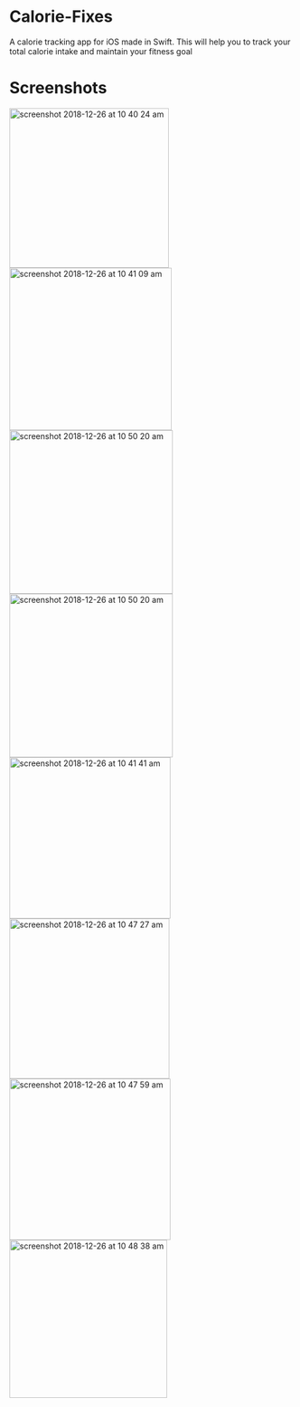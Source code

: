 # Calorie-Fixes
A calorie tracking app for iOS made in Swift. This will help you to track your total calorie intake and maintain your fitness goal

# Screenshots

<img width="282" alt="screenshot 2018-12-26 at 10 40 24 am" src="https://user-images.githubusercontent.com/44947093/50432647-7be71280-08fd-11e9-9f72-d35543a88fde.png">
<img width="287" alt="screenshot 2018-12-26 at 10 41 09 am" src="https://user-images.githubusercontent.com/44947093/50432697-cf596080-08fd-11e9-839b-b1072b32e798.png">

<img width="289" alt="screenshot 2018-12-26 at 10 50 20 am" src="https://user-images.githubusercontent.com/44947093/50432698-d2545100-08fd-11e9-81e8-5098cd017ef7.png">

<img width="289" alt="screenshot 2018-12-26 at 10 50 20 am" src="https://user-images.githubusercontent.com/44947093/50432715-eef08900-08fd-11e9-823e-fa618a9770ca.png">

<img width="285" alt="screenshot 2018-12-26 at 10 41 41 am" src="https://user-images.githubusercontent.com/44947093/50432717-f2841000-08fd-11e9-922e-3a8ca732a5ca.png">

<img width="283" alt="screenshot 2018-12-26 at 10 47 27 am" src="https://user-images.githubusercontent.com/44947093/50432723-f6b02d80-08fd-11e9-8f98-ad1d108814fe.png">

<img width="285" alt="screenshot 2018-12-26 at 10 47 59 am" src="https://user-images.githubusercontent.com/44947093/50432729-fb74e180-08fd-11e9-8ab1-25e91dca4b0d.png">

<img width="279" alt="screenshot 2018-12-26 at 10 48 38 am" src="https://user-images.githubusercontent.com/44947093/50432731-fe6fd200-08fd-11e9-9976-2cfd54840153.png">
